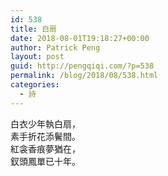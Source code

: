 ```yaml
---
id: 538
title: 白扇
date: 2018-08-01T19:18:27+00:00
author: Patrick Peng
layout: post
guid: http://pengqiqi.com/?p=538
permalink: /blog/2018/08/538.html
categories:
  - 詩
---
```

<!-- wp:paragraph -->
<p>白衣少年執白扇，<br/>素手折花添鬢間。<br/>紅衾香痕夢猶在，<br/>釵頭鳳單已十年。</p>
<!-- /wp:paragraph -->